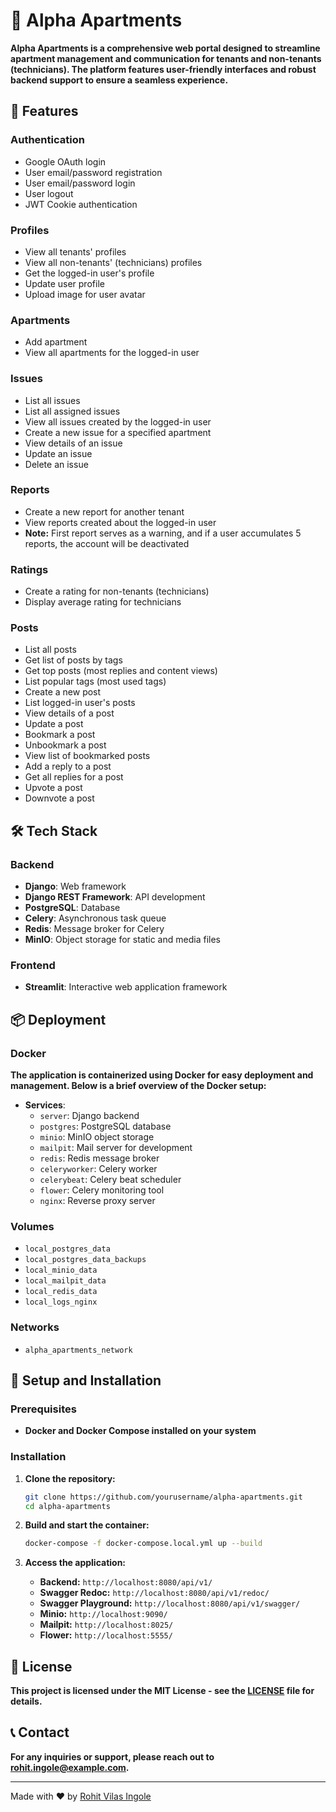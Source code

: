 # **🏢 Alpha Apartments**

**Alpha Apartments is a comprehensive web portal designed to streamline apartment management and communication for tenants and non-tenants (technicians). The platform features user-friendly interfaces and robust backend support to ensure a seamless experience.**

## **🚀 Features**

### **Authentication**
- Google OAuth login
- User email/password registration
- User email/password login
- User logout
- JWT Cookie authentication

### **Profiles**
- View all tenants' profiles
- View all non-tenants' (technicians) profiles
- Get the logged-in user's profile
- Update user profile
- Upload image for user avatar

### **Apartments**
- Add apartment
- View all apartments for the logged-in user

### **Issues**
- List all issues
- List all assigned issues
- View all issues created by the logged-in user
- Create a new issue for a specified apartment
- View details of an issue
- Update an issue
- Delete an issue

### **Reports**
- Create a new report for another tenant
- View reports created about the logged-in user
- **Note:** First report serves as a warning, and if a user accumulates 5 reports, the account will be deactivated

### **Ratings**
- Create a rating for non-tenants (technicians)
- Display average rating for technicians

### **Posts**
- List all posts
- Get list of posts by tags
- Get top posts (most replies and content views)
- List popular tags (most used tags)
- Create a new post
- List logged-in user's posts
- View details of a post
- Update a post
- Bookmark a post
- Unbookmark a post
- View list of bookmarked posts
- Add a reply to a post
- Get all replies for a post
- Upvote a post
- Downvote a post

## **🛠️ Tech Stack**

### **Backend**
- **Django**: Web framework
- **Django REST Framework**: API development
- **PostgreSQL**: Database
- **Celery**: Asynchronous task queue
- **Redis**: Message broker for Celery
- **MinIO**: Object storage for static and media files

### **Frontend**
- **Streamlit**: Interactive web application framework

## **📦 Deployment**

### **Docker**
**The application is containerized using Docker for easy deployment and management. Below is a brief overview of the Docker setup:**

- **Services**: 
  - `server`: Django backend
  - `postgres`: PostgreSQL database
  - `minio`: MinIO object storage
  - `mailpit`: Mail server for development
  - `redis`: Redis message broker
  - `celeryworker`: Celery worker
  - `celerybeat`: Celery beat scheduler
  - `flower`: Celery monitoring tool
  - `nginx`: Reverse proxy server

### **Volumes**
- `local_postgres_data`
- `local_postgres_data_backups`
- `local_minio_data`
- `local_mailpit_data`
- `local_redis_data`
- `local_logs_nginx`

### **Networks**
- `alpha_apartments_network`

## **🔧 Setup and Installation**

### **Prerequisites**
- **Docker and Docker Compose installed on your system**

### **Installation**
1. **Clone the repository:**
    ```bash
    git clone https://github.com/yourusername/alpha-apartments.git
    cd alpha-apartments
    ```

2. **Build and start the container:**
    ```bash
    docker-compose -f docker-compose.local.yml up --build
    ```

3. **Access the application:**
    - **Backend:** `http://localhost:8080/api/v1/`
    - **Swagger Redoc:** `http://localhost:8080/api/v1/redoc/`
    - **Swagger Playground:** `http://localhost:8080/api/v1/swagger/`
    - **Minio:** `http://localhost:9090/`
    - **Mailpit:** `http://localhost:8025/`
    - **Flower:** `http://localhost:5555/`

## **📝 License**
**This project is licensed under the MIT License - see the [LICENSE](https://github.com/DataRohit/Django-Apartment-Management/blob/master/license) file for details.**

## 📞 Contact
**For any inquiries or support, please reach out to [rohit.ingole@example.com](mailto:rohit.vilas.ingole@example.com).**

---

Made with ❤️ by [Rohit Vilas Ingole](https://github.com/datarohit)
